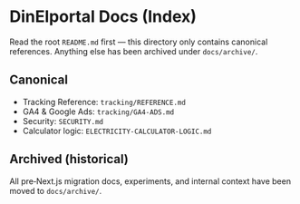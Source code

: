 # DinElportal Docs (Index)

Read the root `README.md` first — this directory only contains canonical references. Anything else has been archived under `docs/archive/`.

## Canonical

- Tracking Reference: `tracking/REFERENCE.md`
- GA4 & Google Ads: `tracking/GA4-ADS.md`
- Security: `SECURITY.md`
- Calculator logic: `ELECTRICITY-CALCULATOR-LOGIC.md`

## Archived (historical)

All pre‑Next.js migration docs, experiments, and internal context have been moved to `docs/archive/`.
